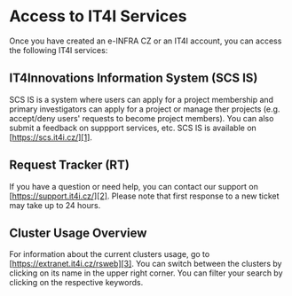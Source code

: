 # Access to IT4I Services

Once you have created an e-INFRA CZ or an IT4I account, you can access the following IT4I services:

## IT4Innovations Information System (SCS IS)

SCS IS is a system where users can apply for a project membership and primary investigators can apply for a project
or manage ther projects (e.g. accept/deny users' requests to become project members).
You can also submit a feedback on suppport services, etc. SCS IS is available on [https://scs.it4i.cz/][1].

## Request Tracker (RT)

If you have a question or need help, you can contact our support on [https://support.it4i.cz/][2].
Please note that first response to a new ticket may take up to 24 hours.

## Cluster Usage Overview

For information about the current clusters usage, go to [https://extranet.it4i.cz/rsweb][3].
You can switch between the clusters by clicking on its name in the upper right corner.
You can filter your search by clicking on the respective keywords.

[1]: https://scs.it4i.cz/
[2]: https://support.it4i.cz/
[3]: https://extranet.it4i.cz/rsweb
